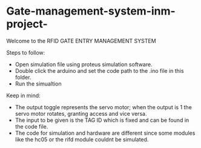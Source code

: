 # Gate-management-system-inm-project-
Welcome to the RFID GATE ENTRY MANAGEMENT SYSTEM

Steps to follow:
- Open simulation file using proteus simulation software.
- Double click the arduino and set the code path to the .ino file in this folder.
- Run the simualtion

Keep in mind: 
- The output toggle represents the servo motor; when the output is 1 the servo motor rotates, granting access and vice versa.
- The input to be given is the TAG ID which is fixed and can be found in the code file.
- The code for simulation and hardware are different since some modules like the hc05 or the rifd module couldnt be simulated.

